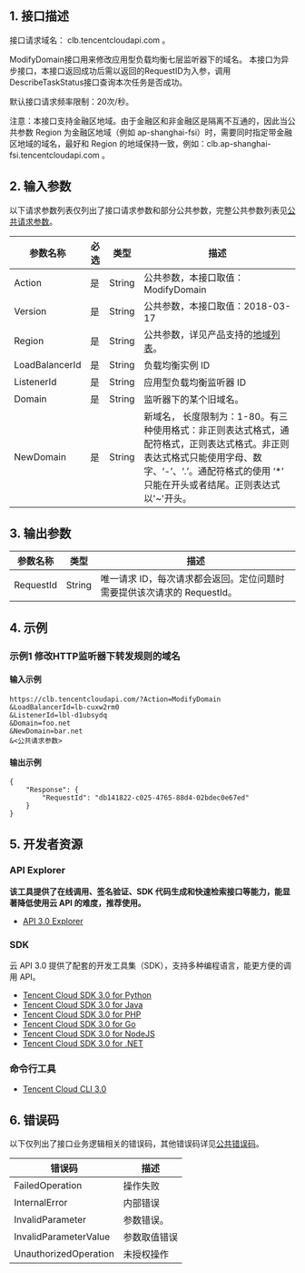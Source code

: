 ## 1. 接口描述

接口请求域名： clb.tencentcloudapi.com 。

ModifyDomain接口用来修改应用型负载均衡七层监听器下的域名。
本接口为异步接口，本接口返回成功后需以返回的RequestID为入参，调用DescribeTaskStatus接口查询本次任务是否成功。

默认接口请求频率限制：20次/秒。

注意：本接口支持金融区地域。由于金融区和非金融区是隔离不互通的，因此当公共参数 Region 为金融区地域（例如 ap-shanghai-fsi）时，需要同时指定带金融区地域的域名，最好和 Region 的地域保持一致，例如：clb.ap-shanghai-fsi.tencentcloudapi.com 。



## 2. 输入参数

以下请求参数列表仅列出了接口请求参数和部分公共参数，完整公共参数列表见[公共请求参数](/document/api/214/30670)。

| 参数名称 | 必选 | 类型 | 描述 |
|---------|---------|---------|---------|
| Action | 是 | String | 公共参数，本接口取值：ModifyDomain |
| Version | 是 | String | 公共参数，本接口取值：2018-03-17 |
| Region | 是 | String | 公共参数，详见产品支持的[地域列表](/document/api/214/30670#.E5.9C.B0.E5.9F.9F.E5.88.97.E8.A1.A8)。 |
| LoadBalancerId | 是 | String | 负载均衡实例 ID |
| ListenerId | 是 | String | 应用型负载均衡监听器 ID |
| Domain | 是 | String | 监听器下的某个旧域名。 |
| NewDomain | 是 | String | 新域名，	长度限制为：1-80。有三种使用格式：非正则表达式格式，通配符格式，正则表达式格式。非正则表达式格式只能使用字母、数字、‘-’、‘.’。通配符格式的使用 ‘*’ 只能在开头或者结尾。正则表达式以'~'开头。 |

## 3. 输出参数

| 参数名称 | 类型 | 描述 |
|---------|---------|---------|
| RequestId | String | 唯一请求 ID，每次请求都会返回。定位问题时需要提供该次请求的 RequestId。|

## 4. 示例

### 示例1 修改HTTP监听器下转发规则的域名

#### 输入示例

```
https://clb.tencentcloudapi.com/?Action=ModifyDomain
&LoadBalancerId=lb-cuxw2rm0
&ListenerId=lbl-d1ubsydq
&Domain=foo.net
&NewDomain=bar.net
&<公共请求参数>
```

#### 输出示例

```
{
    "Response": {
        "RequestId": "db141822-c025-4765-88d4-02bdec0e67ed"
    }
}
```


## 5. 开发者资源

### API Explorer

**该工具提供了在线调用、签名验证、SDK 代码生成和快速检索接口等能力，能显著降低使用云 API 的难度，推荐使用。**

* [API 3.0 Explorer](https://console.cloud.tencent.com/api/explorer?Product=clb&Version=2018-03-17&Action=ModifyDomain)

### SDK

云 API 3.0 提供了配套的开发工具集（SDK），支持多种编程语言，能更方便的调用 API。

* [Tencent Cloud SDK 3.0 for Python](https://github.com/TencentCloud/tencentcloud-sdk-python)
* [Tencent Cloud SDK 3.0 for Java](https://github.com/TencentCloud/tencentcloud-sdk-java)
* [Tencent Cloud SDK 3.0 for PHP](https://github.com/TencentCloud/tencentcloud-sdk-php)
* [Tencent Cloud SDK 3.0 for Go](https://github.com/TencentCloud/tencentcloud-sdk-go)
* [Tencent Cloud SDK 3.0 for NodeJS](https://github.com/TencentCloud/tencentcloud-sdk-nodejs)
* [Tencent Cloud SDK 3.0 for .NET](https://github.com/TencentCloud/tencentcloud-sdk-dotnet)

### 命令行工具

* [Tencent Cloud CLI 3.0](https://cloud.tencent.com/document/product/440/6176)

## 6. 错误码

以下仅列出了接口业务逻辑相关的错误码，其他错误码详见[公共错误码](/document/api/214/30673#.E5.85.AC.E5.85.B1.E9.94.99.E8.AF.AF.E7.A0.81)。

| 错误码 | 描述 |
|---------|---------|
| FailedOperation | 操作失败 |
| InternalError | 内部错误 |
| InvalidParameter | 参数错误。 |
| InvalidParameterValue | 参数取值错误 |
| UnauthorizedOperation | 未授权操作 |
